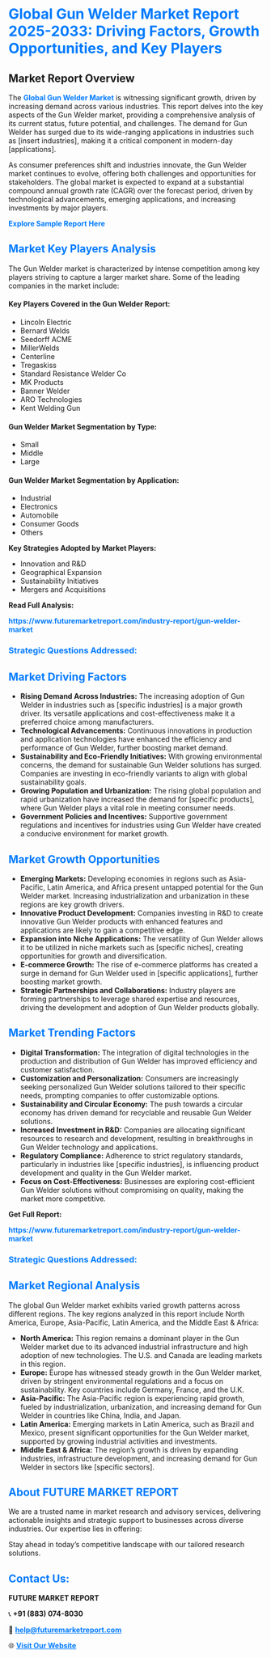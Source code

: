 <h1 style="color: #007BFF;">Global Gun Welder Market Report 2025-2033: Driving Factors, Growth Opportunities, and Key Players</h1>

<section id="overview">
<h2>Market Report Overview</h2>
<p>The <a href="https://www.futuremarketreport.com/industry-report/gun-welder-market" style="color: #007BFF; text-decoration: none;"><strong>Global Gun Welder Market</strong></a> is witnessing significant growth, driven by increasing demand across various industries. This report delves into the key aspects of the Gun Welder market, providing a comprehensive analysis of its current status, future potential, and challenges. The demand for Gun Welder has surged due to its wide-ranging applications in industries such as [insert industries], making it a critical component in modern-day [applications].</p>
<p>As consumer preferences shift and industries innovate, the Gun Welder market continues to evolve, offering both challenges and opportunities for stakeholders. The global market is expected to expand at a substantial compound annual growth rate (CAGR) over the forecast period, driven by technological advancements, emerging applications, and increasing investments by major players.</p>
</section>

<section id="overview">
<p><a href="https://www.futuremarketreport.com/request-sample/reportId=56060" style="color: #007BFF; text-decoration: none;"><strong>Explore Sample Report Here</strong></a></p>
</section>

<section id="key-players">
<h2 style="color: #007BFF;">Market Key Players Analysis</h2>
<p>The Gun Welder market is characterized by intense competition among key players striving to capture a larger market share. Some of the leading companies in the market include:</p>
<h4>Key Players Covered in the Gun Welder Report:</h4>
<ul><li>Lincoln Electric</li><li>Bernard Welds</li><li>Seedorff ACME</li><li>MillerWelds</li><li>Centerline</li><li>Tregaskiss</li><li>Standard Resistance Welder Co</li><li>MK Products</li><li>Banner Welder</li><li>ARO Technologies</li><li>Kent Welding Gun</li></ul>
<h4>Gun Welder Market Segmentation by Type:</h4>
<ul><li>Small</li><li>Middle</li><li>Large</li></ul>

<h4>Gun Welder Market Segmentation by Application:</h4>
<ul><li>Industrial</li><li>Electronics</li><li>Automobile</li><li>Consumer Goods</li><li>Others</li></ul>
<p><strong>Key Strategies Adopted by Market Players:</strong></p>
<ul>
<li>Innovation and R&D</li>
<li>Geographical Expansion</li>
<li>Sustainability Initiatives</li>
<li>Mergers and Acquisitions</li>
</ul>
</section>

<section>
<p><strong>Read Full Analysis: </strong></p><a href="https://www.futuremarketreport.com/industry-report/gun-welder-market" style="color: #007BFF; text-decoration: none;"><strong>https://www.futuremarketreport.com/industry-report/gun-welder-market</strong></a>
<h3 style="color: #007BFF;">Strategic Questions Addressed:</h3>
</section>

<section id="driving-factors">
<h2 style="color: #007BFF;">Market Driving Factors</h2>
<ul>
<li><strong>Rising Demand Across Industries:</strong> The increasing adoption of Gun Welder in industries such as [specific industries] is a major growth driver. Its versatile applications and cost-effectiveness make it a preferred choice among manufacturers.</li>
<li><strong>Technological Advancements:</strong> Continuous innovations in production and application technologies have enhanced the efficiency and performance of Gun Welder, further boosting market demand.</li>
<li><strong>Sustainability and Eco-Friendly Initiatives:</strong> With growing environmental concerns, the demand for sustainable Gun Welder solutions has surged. Companies are investing in eco-friendly variants to align with global sustainability goals.</li>
<li><strong>Growing Population and Urbanization:</strong> The rising global population and rapid urbanization have increased the demand for [specific products], where Gun Welder plays a vital role in meeting consumer needs.</li>
<li><strong>Government Policies and Incentives:</strong> Supportive government regulations and incentives for industries using Gun Welder have created a conducive environment for market growth.</li>
</ul>
</section>

<section id="growth-opportunities">
<h2 style="color: #007BFF;">Market Growth Opportunities</h2>
<ul>
<li><strong>Emerging Markets:</strong> Developing economies in regions such as Asia-Pacific, Latin America, and Africa present untapped potential for the Gun Welder market. Increasing industrialization and urbanization in these regions are key growth drivers.</li>
<li><strong>Innovative Product Development:</strong> Companies investing in R&D to create innovative Gun Welder products with enhanced features and applications are likely to gain a competitive edge.</li>
<li><strong>Expansion into Niche Applications:</strong> The versatility of Gun Welder allows it to be utilized in niche markets such as [specific niches], creating opportunities for growth and diversification.</li>
<li><strong>E-commerce Growth:</strong> The rise of e-commerce platforms has created a surge in demand for Gun Welder used in [specific applications], further boosting market growth.</li>
<li><strong>Strategic Partnerships and Collaborations:</strong> Industry players are forming partnerships to leverage shared expertise and resources, driving the development and adoption of Gun Welder products globally.</li>
</ul>
</section>

<section id="trending-factors">
<h2 style="color: #007BFF;">Market Trending Factors</h2>
<ul>
<li><strong>Digital Transformation:</strong> The integration of digital technologies in the production and distribution of Gun Welder has improved efficiency and customer satisfaction.</li>
<li><strong>Customization and Personalization:</strong> Consumers are increasingly seeking personalized Gun Welder solutions tailored to their specific needs, prompting companies to offer customizable options.</li>
<li><strong>Sustainability and Circular Economy:</strong> The push towards a circular economy has driven demand for recyclable and reusable Gun Welder solutions.</li>
<li><strong>Increased Investment in R&D:</strong> Companies are allocating significant resources to research and development, resulting in breakthroughs in Gun Welder technology and applications.</li>
<li><strong>Regulatory Compliance:</strong> Adherence to strict regulatory standards, particularly in industries like [specific industries], is influencing product development and quality in the Gun Welder market.</li>
<li><strong>Focus on Cost-Effectiveness:</strong> Businesses are exploring cost-efficient Gun Welder solutions without compromising on quality, making the market more competitive.</li>
</ul>
</section>

<section>
<p><strong>Get Full Report: </strong></p><a href="https://www.futuremarketreport.com/industry-report/gun-welder-market" style="color: #007BFF; text-decoration: none;"><strong>https://www.futuremarketreport.com/industry-report/gun-welder-market</strong></a>
<h3 style="color: #007BFF;">Strategic Questions Addressed:</h3>
</section>


<section id="regional-analysis">
<h2 style="color: #007BFF;">Market Regional Analysis</h2>
<p>The global Gun Welder market exhibits varied growth patterns across different regions. The key regions analyzed in this report include North America, Europe, Asia-Pacific, Latin America, and the Middle East & Africa:</p>
<ul>
<li><strong>North America:</strong> This region remains a dominant player in the Gun Welder market due to its advanced industrial infrastructure and high adoption of new technologies. The U.S. and Canada are leading markets in this region.</li>
<li><strong>Europe:</strong> Europe has witnessed steady growth in the Gun Welder market, driven by stringent environmental regulations and a focus on sustainability. Key countries include Germany, France, and the U.K.</li>
<li><strong>Asia-Pacific:</strong> The Asia-Pacific region is experiencing rapid growth, fueled by industrialization, urbanization, and increasing demand for Gun Welder in countries like China, India, and Japan.</li>
<li><strong>Latin America:</strong> Emerging markets in Latin America, such as Brazil and Mexico, present significant opportunities for the Gun Welder market, supported by growing industrial activities and investments.</li>
<li><strong>Middle East & Africa:</strong> The region’s growth is driven by expanding industries, infrastructure development, and increasing demand for Gun Welder in sectors like [specific sectors].</li>
</ul>
</section>

<footer>
<h2 style="color: #007BFF;">About FUTURE MARKET REPORT</h2>
<p>We are a trusted name in market research and advisory services, delivering actionable insights and strategic support to businesses across diverse industries. Our expertise lies in offering:</p>

<p>Stay ahead in today’s competitive landscape with our tailored research solutions.</p>

<h2 style="color: #007BFF;">Contact Us:</h2>
<p><strong>FUTURE MARKET REPORT</strong></p>
<p>📞 <strong>+91 (883) 074-8030</strong></p>
<p>📧 <strong><a href="mailto:help@futuremarketreport.com" style="color: #007BFF;">help@futuremarketreport.com</a></strong></p>
<p>🌐 <strong><a href="https://www.futuremarketreport.com/" style="color: #007BFF;">Visit Our Website</a></strong></p>
</footer>